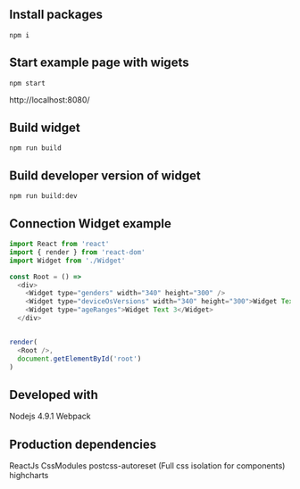 ## Install packages
```
npm i
```

## Start example page with wigets
```
npm start
```

http://localhost:8080/


## Build widget
```
npm run build
```

## Build developer version of widget
```
npm run build:dev
```

## Connection Widget example

```js
import React from 'react'
import { render } from 'react-dom'
import Widget from './Widget'

const Root = () =>
  <div>
    <Widget type="genders" width="340" height="300" />
    <Widget type="deviceOsVersions" width="340" height="300">Widget Text 2</Widget>
    <Widget type="ageRanges">Widget Text 3</Widget>
  </div>


render(
  <Root />,
  document.getElementById('root')
)
```

## Developed with
Nodejs 4.9.1
Webpack

## Production dependencies
ReactJs
CssModules
postcss-autoreset (Full css isolation for components)
highcharts
